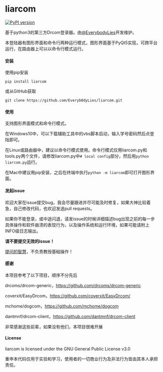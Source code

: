 # liarcom

[![PyPI version](https://img.shields.io/pypi/v/liarcom.svg)](https://pypi.python.org/pypi/liarcom)

基于python3的第三方Drcom登录器。由[@EverybodyLies](https://github.com/Everyb0dyLies)开发维护。

本登陆器有图形界面和命令行两种运行模式，图形界面基于PyQt5实现，可跨平台运行，在路由器上可以以命令行模式运行。

#### 安装

使用pip安装

`pip install liarcom`

或从GitHub获取

`git clone https://github.com/Everyb0dyLies/liarcom.git`

#### 使用

支持图形界面模式和命令行模式。

在Windows10中，可以下载辅助工具中的vbs脚本启动，输入学号密码然后点登陆即可。

在Linux或路由器中，建议以命令行模式使用。命令行模式仅用liarcom.py和tools.py两个文件，请修改liarcom.py中`# local config`部分，然后用`python liarcom.py`运行。

在Mac中建议用pip安装，之后在终端中执行`python -m liarcom`即可打开图形界面。

#### 发起issue

欢迎大家在issue提交bug，我会尽量跟进并尽可能及时修复，如果大神比较着急，自己修改代码，也欢迎发送pull requests。

如果你不能登录，或中途闪退，请发issue的时候详细描述bug出现之前的每一步具体操作和软件崩溃的表现行为，以及操作系统和运行环境，如果可能请附上INFO级日志输出。

**请不要提交无效的issue！**

[提问的智慧](https://github.com/ryanhanwu/How-To-Ask-Questions-The-Smart-Way/blob/master/README-zh_CN.md)，不负责教授基础操作！

#### 感谢

本项目参考了以下项目，顺序不分先后

drcoms/drcom-generic，https://github.com/drcoms/drcom-generic

coverxit/EasyDrcom，https://github.com/coverxit/EasyDrcom/

mchome/dogcom，https://github.com/mchome/dogcom

dantmnf/drcom-client，https://github.com/dantmnf/drcom-client

非常感谢这些前辈，如果没有他们，本项目很难开展

#### License

liarcom is licensed under the GNU General Public License v3.0

重申本代码仅用于实验和学习，使用者的一切商业行为及非法行为皆由其本人承担责任。


